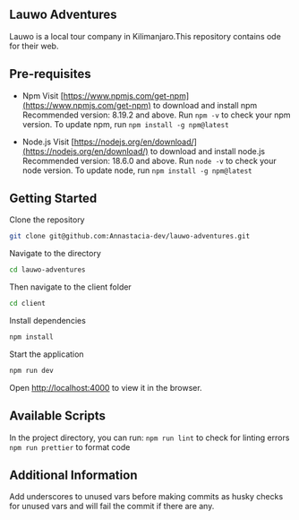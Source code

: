 ## Lauwo Adventures
Lauwo is a local tour company in Kilimanjaro.This repository contains ode for their web.

## Pre-requisites
- Npm 
Visit [https://www.npmjs.com/get-npm](https://www.npmjs.com/get-npm) to download and install npm
Recommended version: 8.19.2 and above.
Run `npm -v` to check your npm version.
To update npm, run `npm install -g npm@latest`

- Node.js 
Visit [https://nodejs.org/en/download/](https://nodejs.org/en/download/) to download and install node.js
Recommended version: 18.6.0 and above.
Run `node -v` to check your node version.
To update node, run `npm install -g npm@latest`

## Getting Started

Clone the repository

```bash
git clone git@github.com:Annastacia-dev/lauwo-adventures.git
```

Navigate to the directory

```bash
cd lauwo-adventures
```
Then navigate to the client folder

```bash
cd client
```

Install dependencies

```bash
npm install
```

Start the application

```bash
npm run dev
```

Open [http://localhost:4000](http://localhost:4000) to view it in the browser.

## Available Scripts

In the project directory, you can run:
 `npm run lint` to check for linting errors
 `npm run prettier` to format code

## Additional Information
Add underscores to unused vars before making commits as husky checks for unused vars and will fail the commit if there are any.

